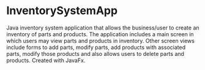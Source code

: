 # InventorySystemApp
Java inventory system application that allows the business/user to create an inventory of parts and products. 
The application includes a main screen in which users may view parts and products in inventory. 
Other screen views include forms to add parts, modify parts, add products with associated parts, 
modify those products and also allows users to delete parts and products. 
Created with JavaFx. 
